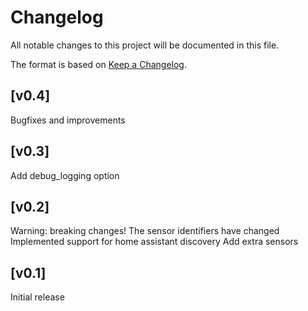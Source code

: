 # Changelog

All notable changes to this project will be documented in this file.

The format is based on [Keep a Changelog](https://keepachangelog.com/en/1.0.0/).

## [v0.4]
Bugfixes and improvements

## [v0.3]
Add debug_logging option

## [v0.2]
Warning: breaking changes! The sensor identifiers have changed
Implemented support for home assistant discovery
Add extra sensors

## [v0.1]
Initial release